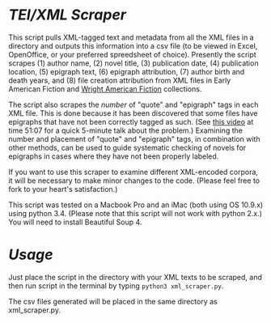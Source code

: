 *TEI/XML Scraper*
================
This script pulls XML-tagged text and metadata from all the XML files in a directory and outputs this information into a csv file (to be viewed in Excel, OpenOffice, or your preferred spreedsheet of choice). Presently the script scrapes (1) author name, (2) novel title, (3) publication date, (4) publication location, (5) epigraph text, (6) epigraph attribution, (7) author birth and death years, and (8) file creation attribution from XML files in Early American Fiction and [Wright American Fiction](https://github.com/iulibdcs/tei_text) collections. 

The script also scrapes the *number* of "quote" and "epigraph" tags in each XML file. This is done because it has been discovered that some files have epigraphs that have not been correctly tagged as such. (See [this video](http://videostreaming.gc.cuny.edu/videos/video/3502/?live=true) at time 51:07 for a quick 5-minute talk about the problem.) Examining the number and placement of "quote" and "epigraph" tags, in combination with other methods, can be used to guide systematic checking of novels for epigraphs in cases where they have not been properly labeled.


If you want to use this scraper to examine different XML-encoded corpora, it will be necessary to make minor changes to the code. (Please feel free to fork to your heart's satisfaction.) 

This script was tested on a Macbook Pro and an iMac (both using OS 10.9.x) using python 3.4. (Please note that this script will not work with python 2.x.) You will need to install Beautiful Soup 4. 

*Usage*
=============
Just place the script in the directory with your XML texts to be scraped, and then run script in the terminal by typing
`python3 xml_scraper.py`.

The csv files generated will be placed in the same directory as xml_scraper.py. 
